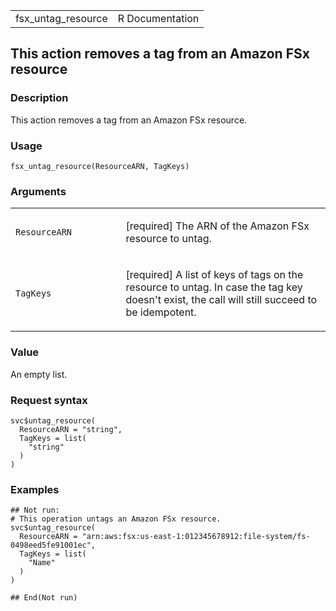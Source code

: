 <table style="width: 100%;">
<tbody>
<tr class="odd">
<td>fsx_untag_resource</td>
<td style="text-align: right;">R Documentation</td>
</tr>
</tbody>
</table>

## This action removes a tag from an Amazon FSx resource

### Description

This action removes a tag from an Amazon FSx resource.

### Usage

    fsx_untag_resource(ResourceARN, TagKeys)

### Arguments

<table>
<colgroup>
<col style="width: 35%" />
<col style="width: 65%" />
</colgroup>
<tbody>
<tr class="odd">
<td><code id="fsx_untag_resource_:_ResourceARN">ResourceARN</code></td>
<td><p>[required] The ARN of the Amazon FSx resource to untag.</p></td>
</tr>
<tr class="even">
<td><code id="fsx_untag_resource_:_TagKeys">TagKeys</code></td>
<td><p>[required] A list of keys of tags on the resource to untag. In
case the tag key doesn't exist, the call will still succeed to be
idempotent.</p></td>
</tr>
</tbody>
</table>

### Value

An empty list.

### Request syntax

    svc$untag_resource(
      ResourceARN = "string",
      TagKeys = list(
        "string"
      )
    )

### Examples

    ## Not run: 
    # This operation untags an Amazon FSx resource.
    svc$untag_resource(
      ResourceARN = "arn:aws:fsx:us-east-1:012345678912:file-system/fs-0498eed5fe91001ec",
      TagKeys = list(
        "Name"
      )
    )

    ## End(Not run)
